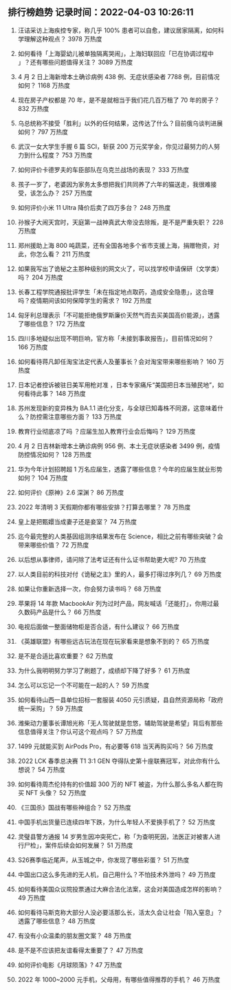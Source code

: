 
## 排行榜趋势 记录时间：2022-04-03 10:26:11
  
  1. 汪诘采访上海疾控专家，称几乎 100% 患者可以自愈，建议居家隔离，如何科学理解这种观点？ 3978 万热度
    
  2. 如何看待「上海婴幼儿被单独隔离哭闹」，上海妇联回应「已在协调过程中 」？还有哪些问题值得关注？ 3089 万热度
    
  3. 4 月 2 日上海新增本土确诊病例 438 例、无症状感染者 7788 例，目前情况如何？ 1168 万热度
    
  4. 现在房子产权都是 70 年，是不是就相当于我们花几百万租了 70 年的房子？ 832 万热度
    
  5. 乌总统称不接受「胜利」以外的任何结果，这传达了什么？目前俄乌谈判进展如何？ 797 万热度
    
  6. 武汉一女大学生手握 6 篇 SCI，斩获 200 万元奖学金，你见过最努力的人努力到什么程度？ 753 万热度
    
  7. 如何评价卡德罗夫的车臣部队在乌克兰战场的表现？ 333 万热度
    
  8. 孩子一岁了，老婆因为家务太多想把我们共同养了六年的猫送走，我很难接受，该怎么办？ 257 万热度
    
  9. 如何评价小米 11 Ultra 降价后卖了四万多台？ 248 万热度
    
  10. 孙猴子大闹天宫时，天庭第一战神真武大帝没去除叛，是不是严重失职？ 228 万热度
    
  11. 郑州援助上海 800 吨蔬菜，还有全国各地多个省市支援上海，捐赠物资，对此，你怎么看？ 211 万热度
    
  12. 如果我写出了诡秘之主那种级别的网文火了，可以找学校申请保研（文学类）吗？ 204 万热度
    
  13. 长春工程学院通报批评学生「未在指定地点取药，造成安全隐患」，这合理吗？疫情期间该如何保障学生的需求？ 192 万热度
    
  14. 匈牙利总理表示「不可能拒绝俄罗斯廉价天然气而去买美国高价能源」，透露了哪些信息？ 172 万热度
    
  15. 四川多地疑似出现不明巨响，官方称「未接到事故报告」，目前情况如何？ 166 万热度
    
  16. 如何看待蒋凡卸任淘宝法定代表人及董事长？会对淘宝带来哪些影响？ 160 万热度
    
  17. 日本记者控诉被驻日美军用枪对准 ，日本专家痛斥“美国把日本当殖民地”，如何看待此事？ 148 万热度
    
  18. 苏州发现新的变异株为 BA.1.1 进化分支，与全球已知毒株不同源，这意味着什么？防控需注意哪些方面？ 133 万热度
    
  19. 教育行业彻底凉了吗 ？应届生加入教育行业会后悔吗？ 129 万热度
    
  20. 4 月 2 日吉林新增本土确诊病例 956 例、本土无症状感染者 3499 例，疫情防控情况如何？ 128 万热度
    
  21. 华为今年计划招聘超 1 万名应届生，透露了哪些信息？今年的应届生就业形势如何？ 104 万热度
    
  22. 如何评价《原神》2.6 深渊？ 86 万热度
    
  23. 2022 年清明 3 天假期你都有哪些安排？打算去哪里？ 78 万热度
    
  24. 皇上是把甄嬛当成妻子还是妾室？ 74 万热度
    
  25. 迄今最完整的人类基因组测序结果发布在 Science，相比之前有哪些突破？会带来哪些价值？ 72 万热度
    
  26. 以后想从事律师，请问除了法考证还有什么证书帮助更大呢? 70 万热度
    
  27. 以人类目前的科技对付《诡秘之主》里的人，最多打得过序列几？ 69 万热度
    
  28. 如果让你重新选择一次，你会努力读书吗？ 68 万热度
    
  29. 苹果将 14 年款 MacbookAir 列为过时产品，网友喊话「还能打」，你用过最久数码产品是什么？ 66 万热度
    
  30. 电视后面做一整面储物柜是否合适，有什么建议？ 66 万热度
    
  31. 《英雄联盟》有哪些远古玩法在现在玩家看来是想象不到的？ 65 万热度
    
  32. 是不是合适比喜欢重要？ 62 万热度
    
  33. 为什么我明明努力学习了刷题了，成绩却下降了好多？ 61 万热度
    
  34. 怎么可以忘记一个不可能在一起的人？ 59 万热度
    
  35. 如何看待山西一县单位招标一套服装 4050 元引质疑，县自然资源局称「政府统一采购」？ 59 万热度
    
  36. 潍柴动力董事长谭旭光称「无人驾驶就是忽悠，辅助驾驶是希望」背后有那些信息值得关注？你认可这个观点吗？ 57 万热度
    
  37. 1499 元就能买到 AirPods Pro，有必要等 618 当天再购买吗？ 56 万热度
    
  38. 2022 LCK 春季总决赛 T1 3:1 GEN 夺得队史第十座联赛冠军，对此你有什么想说？ 54 万热度
    
  39. 如何看待周杰伦持有的价值超 300 万的 NFT 被盗，为什么那么多名人都在购买 NFT 头像？ 52 万热度
    
  40. 《三国杀》国战有哪些神组合？ 52 万热度
    
  41. 中国手机出货量已连续四年下跌，为什么年轻人不爱换手机了？ 52 万热度
    
  42. 灵璧县警方通报 14 岁男生因冲突死亡，称「为查明死因，法医正对被害人进行尸检」，案件后续会如何发展？ 51 万热度
    
  43. S26赛季临近尾声，从玉城之中，你发现了哪些彩蛋？ 51 万热度
    
  44. 中国出口这么多先进的无人机，自己用什么？不怕技术外泄吗？ 49 万热度
    
  45. 如何看待美国众议院投票通过大麻合法化法案，这会对美国造成怎样的影响？ 49 万热度
    
  46. 如何看待马斯克称大部分人没必要活那么长，活太久会让社会「陷入窒息」？透露了哪些信息？ 48 万热度
    
  47. 有没有小众温柔的朋友圈文案？ 48 万热度
    
  48. 是不是不应该把友谊看得太重要了？ 47 万热度
    
  49. 如何评价电影《月球陨落》? 47 万热度
    
  50. 2022 年 1000~2000 元手机，父母用，有哪些值得推荐的手机？ 46 万热度
    